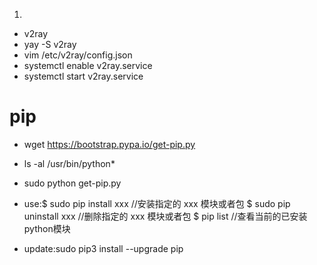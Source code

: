 1.

- v2ray
- yay -S v2ray
- vim /etc/v2ray/config.json
- systemctl enable v2ray.service
- systemctl start v2ray.service

# pip

- wget https://bootstrap.pypa.io/get-pip.py
- ls -al /usr/bin/python*
- sudo python get-pip.py

- use:$ sudo pip install xxx  //安装指定的 xxx 模块或者包
$ sudo pip uninstall xxx  //删除指定的 xxx 模块或者包
$ pip list       //查看当前的已安装python模块
- update:sudo pip3 install --upgrade pip

